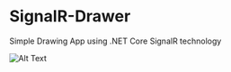 # SignalR-Drawer
Simple Drawing App using .NET Core SignalR technology

![Alt Text](https://media.giphy.com/media/p7CyLjmzk94RZSTRdY/source.gif) 
<img src=""/> 
